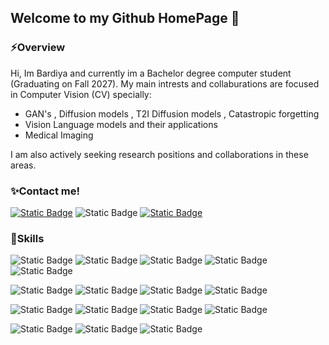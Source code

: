 ## Welcome to my Github HomePage 👋

### ⚡Overview
Hi, Im Bardiya and currently im a Bachelor degree computer student (Graduating on Fall 2027).
My main intrests and collaburations are focused in Computer Vision (CV) specially:
-   GAN's , Diffusion models , T2I Diffusion models , Catastropic forgetting
-   Vision Language models and their applications
-   Medical Imaging

I am also actively seeking research positions and collaborations in these areas.

### ✨Contact me!

[![Static Badge](https://img.shields.io/badge/Download-CV-yellow?style=for-the-badge&labelColor=black)](CV\Resume_Bardiya_Kariminia.pdf)
![Static Badge](https://img.shields.io/badge/Gmail-red?style=for-the-badge&logo=Gmail&labelColor=black)
[![Static Badge](https://img.shields.io/badge/linkedin-blue?style=for-the-badge&labelColor=black)](https://www.linkedin.com/in/bardiya-kariminia-96b140264/)

### 💪Skills
![Static Badge](https://img.shields.io/badge/python-green?style=for-the-badge&logo=python&logoColor=green&labelColor=black)
![Static Badge](https://img.shields.io/badge/C%2B%2B-gray?style=for-the-badge&logo=C%2B%2B&labelColor=black)
![Static Badge](https://img.shields.io/badge/C-gray?style=for-the-badge&logo=C&labelColor=black)
![Static Badge](https://img.shields.io/badge/C-gray?style=for-the-badge&logo=C&labelColor=black)
![Static Badge](https://img.shields.io/badge/Arm-blue?style=for-the-badge&logo=Arm&labelColor=black)


![Static Badge](https://img.shields.io/badge/pytorch-red?style=for-the-badge&logo=pytorch&labelColor=black)
![Static Badge](https://img.shields.io/badge/tensorflow-orange?style=for-the-badge&logo=tensorflow&labelColor=black)
![Static Badge](https://img.shields.io/badge/opencv-green?style=for-the-badge&logo=opencv&labelColor=black&logoColor=green)
![Static Badge](https://img.shields.io/badge/Pillow-yellow?style=for-the-badge&logo=python&labelColor=black&logoColor=yellow)

![Static Badge](https://img.shields.io/badge/numpy-purple?style=for-the-badge&logo=numpy&labelColor=black&logoColor=purple)
![Static Badge](https://img.shields.io/badge/pandas-purple?style=for-the-badge&logo=pandas&labelColor=black&logoColor=purple)
![Static Badge](https://img.shields.io/badge/scikitlearn-purple?style=for-the-badge&logo=scikitlearn&labelColor=black&logoColor=purple)
![Static Badge](https://img.shields.io/badge/jax-blue?style=for-the-badge&logo=python&labelColor=black)

![Static Badge](https://img.shields.io/badge/git-red?style=for-the-badge&logo=git&labelColor=black)
![Static Badge](https://img.shields.io/badge/MySQL-blue?style=for-the-badge&logo=MySQL&labelColor=black)
![Static Badge](https://img.shields.io/badge/Django-green?style=for-the-badge&logo=Django&labelColor=black)
